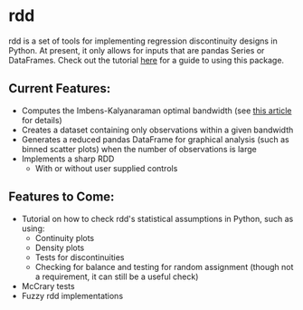 # rdd

rdd is a set of tools for implementing regression discontinuity designs in Python.  At present, it only allows for inputs that are pandas Series or DataFrames.  Check out the tutorial [here](https://github.com/evan-magnusson/rdd/blob/master/tutorial/tutorial.ipynb) for a guide to using this package.

## Current Features:

* Computes the Imbens-Kalyanaraman optimal bandwidth (see [this article](http://www.nber.org/papers/w14726.pdf) for details)
* Creates a dataset containing only observations within a given bandwidth
* Generates a reduced pandas DataFrame for graphical analysis (such as binned scatter plots) when the number of observations is large
* Implements a sharp RDD
  * With or without user supplied controls

## Features to Come:

* Tutorial on how to check rdd's statistical assumptions in Python, such as using:
  * Continuity plots
  * Density plots
  * Tests for discontinuities
  * Checking for balance and testing for random assignment (though not a requirement, it can still be a useful check)
* McCrary tests
* Fuzzy rdd implementations
